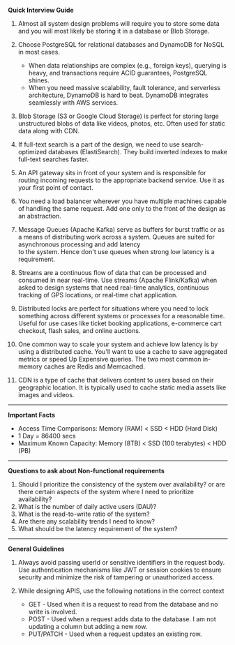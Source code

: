 **Quick Interview Guide**

1. Almost all system design problems will require you to store some data and you will most likely be storing it in a database or Blob Storage.
  
2. Choose PostgreSQL for relational databases and DynamoDB for NoSQL in most cases.
    - When data relationships are complex (e.g., foreign keys), querying is heavy, and transactions require ACID guarantees, PostgreSQL shines.
    - When you need massive scalability, fault tolerance, and serverless architecture, DynamoDB is hard to beat. DynamoDB integrates seamlessly with AWS services.
       
3. Blob Storage (S3 or Google Cloud Storage) is perfect for storing large unstructured blobs of data like videos, photos, etc. Often used for static data along with CDN.

4. If full-text search is a part of the design, we need to use search-optimized databases (ElastiSearch). They build inverted indexes to make full-text searches faster.

5. An API gateway sits in front of your system and is responsible for routing incoming requests to the appropriate backend service. Use it as your first point of contact.
   
6. You need a load balancer wherever you have multiple machines capable of handling the same request. Add one only to the front of the design as an abstraction.

7. Message Queues (Apache Kafka) serve as buffers for burst traffic or as a means of distributing work across a system. Queues are suited for asynchronous processing and add latency   
   to the system. Hence don't use queues when strong low latency is a requirement.

8. Streams are a continuous flow of data that can be processed and consumed in near real-time. Use streams (Apache Flink/Kafka) when asked to design systems that need real-time 
   analytics, continuous tracking of GPS locations, or real-time chat application.

9. Distributed locks are perfect for situations where you need to lock something across different systems or processes for a reasonable time. Useful for use cases like ticket booking 
   applications, e-commerce cart checkout, flash sales, and online auctions.

10. One common way to scale your system and achieve low latency is by using a distributed cache. You'll want to use a cache to save aggregated metrics or speed Up Expensive 
    queries. The two most common in-memory caches are Redis and Memcached.

11. CDN is a type of cache that delivers content to users based on their geographic location. It is typically used to cache static media assets like images and videos. 

------------------------------------------------------------------------------------------------------------------------------------------------

**Important Facts**

-  Access Time Comparisons: Memory (RAM) < SSD < HDD (Hard Disk)
-  1 Day = 86400 secs
-  Maximum Known Capacity: Memory (8TB) < SSD (100 terabytes) < HDD (PB)

------------------------------------------------------------------------------------------------------------------------------------------------

**Questions to ask about Non-functional requirements**

1. Should I prioritize the consistency of the system over availability? or are there certain aspects of the system where I need to prioritize availability?
2. What is the number of daily active users (DAU)?
3. What is the read-to-write ratio of the system?
4. Are there any scalability trends I need to know?
5. What should be the latency requirement of the system?

------------------------------------------------------------------------------------------------------------------------------------------------

**General Guidelines**

1. Always avoid passing userId or sensitive identifiers in the request body. Use authentication mechanisms like JWT or session cookies to ensure security and minimize the risk of tampering or unauthorized access.

2. While designing APIS, use the following notations in the correct context
   - GET - Used when it is a request to read from the database and no write is involved.
   - POST - Used when a request adds data to the database. I am not updating a column but adding a new row.
   - PUT/PATCH - Used when a request updates an existing row.


